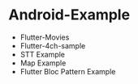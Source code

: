 # Android-Example
 - Flutter-Movies
 - Flutter-4ch-sample
 - STT Example
 - Map Example
 - Flutter Bloc Pattern Example
